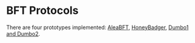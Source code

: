 # BFT Protocols

There are four prototypes implemented: [AleaBFT](), [HoneyBadger](), [Dumbo1 and Dumbo2]().
